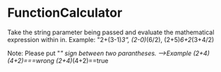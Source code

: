 # FunctionCalculator
Take the string parameter being passed and evaluate the mathematical expression within in.
Example: "2+(3-1)*3", (2-0)*(6/2), (2+5)*6+2*(3+4/2)

Note: Please put "*" sign between two parantheses. 
-->Example
(2+4)(4+2)===wrong
(2+4)*(4+2)==true
